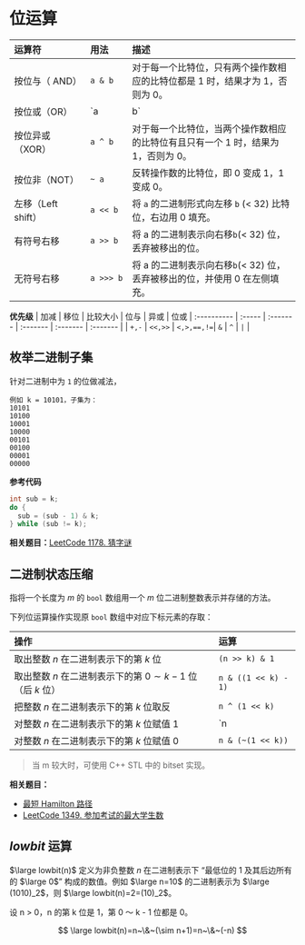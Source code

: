 # 位运算

| 运算符                        | 用法                   | 描述                                                                              |
| :---------------------------- | :--------------------- | :-------------------------------------------------------------------------------- |
| 按位与（ AND）<img width=75/> | `a & b`<img width=65/> | 对于每一个比特位，只有两个操作数相应的比特位都是 1 时，结果才为 1，否则为 0。     |
| 按位或（OR）                  | `a | b`                | 对于每一个比特位，当两个操作数相应的比特位至少有一个 1 时，结果为 1，否则为 0。   |
| 按位异或（XOR）               | `a ^ b`                | 对于每一个比特位，当两个操作数相应的比特位有且只有一个 1 时，结果为 1，否则为 0。 |
| 按位非（NOT）                 | `~ a`                  | 反转操作数的比特位，即 0 变成 1，1 变成 0。                                       |
| 左移（Left shift）            | `a << b`               | 将 `a` 的二进制形式向左移 `b` (< 32) 比特位，右边用 0 填充。                      |
| 有符号右移                    | `a >> b`               | 将 a 的二进制表示向右移`b`(< 32) 位，丢弃被移出的位。                             |
| 无符号右移                    | `a >>> b`              | 将 a 的二进制表示向右移`b`(< 32) 位，丢弃被移出的位，并使用 0 在左侧填充。        |

**优先级**
| 加减 | 移位 | 比较大小 | 位与 | 异或 | 位或
| :---------- | :----- | :------- | :------- | :------- | :------- |
| `+,-` | `<<,>>` | `<,>,==,!=`| `&` | `^` | `|` |

## 枚举二进制子集

针对二进制中为 `1` 的位做减法，

```
例如 k = 10101，子集为：
10101
10100
10001
10000
00101
00100
00001
00000
```

**参考代码**

```cpp
int sub = k;
do {
  sub = (sub - 1) & k;
} while (sub != k);
```

**相关题目：**[LeetCode 1178. 猜字谜](https://leetcode-cn.com/problems/number-of-valid-words-for-each-puzzle/)

## 二进制状态压缩

指将一个长度为 $m$ 的 `bool` 数组用一个 $m$ 位二进制整数表示并存储的方法。

下列位运算操作实现原 `bool` 数组中对应下标元素的存取：

| 操作                                                         | 运算                 |
| :----------------------------------------------------------- | :------------------- |
| 取出整数 $n$ 在二进制表示下的第 $k$ 位                       | `(n >> k) & 1​`      |
| 取出整数 $n$ 在二进制表示下的第 $0 \sim k-1$ 位（后 $k$ 位） | `n & ((1 << k) - 1)` |
| 把整数 $n$ 在二进制表示下的第 $k$ 位取反                     | `n ^ (1 << k)`       |
| 对整数 $n$ 在二进制表示下的第 $k$ 位赋值 $1$                 | `n | (1 << k)`       |
| 对整数 $n$ 在二进制表示下的第 $k$ 位赋值 $0$                 | `n & (~(1 << k))`    |

> 当 m 较大时，可使用 C++ STL 中的 bitset 实现。

**相关题目：**

- [最短 Hamilton 路径](https://www.acwing.com/problem/content/93/)
- [LeetCode 1349. 参加考试的最大学生数](https://leetcode-cn.com/problems/maximum-students-taking-exam/)


## $lowbit$ 运算

$\large lowbit(n)$ 定义为非负整数 $n$ 在二进制表示下 “最低位的 $1$ 及其后边所有的 $\large 0$” 构成的数值。例如 $\large n=10$ 的二进制表示为 $\large (1010)_2$，则 $\large lowbit(n)=2=(10)_2$。

设 n > 0，n 的第 k 位是 1，第 0 ～ k - 1 位都是 0。

$$
\large lowbit(n)=n~\&~(\sim n+1)=n~\&~(-n)
$$

